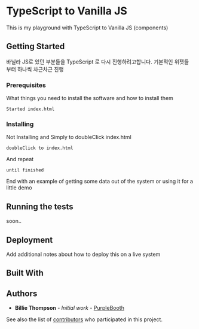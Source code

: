 # TypeScript to Vanilla JS 
This is my playground with TypeScript to Vanilla JS (components)

## Getting Started

바닐라 JS로 있던 부분들을 TypeScript 로 다시 진행하려고합니다. 기본적인 위젯들 부터 하나씩 차근차근 진행 

### Prerequisites

What things you need to install the software and how to install them

```
Started index.html
```

### Installing

Not Installing and Simply to doubleClick index.html

```
doubleClick to index.html 
```

And repeat

```
until finished
```

End with an example of getting some data out of the system or using it for a little demo

## Running the tests

soon..

## Deployment

Add additional notes about how to deploy this on a live system

## Built With


## Authors

* **Billie Thompson** - *Initial work* - [PurpleBooth](https://github.com/PurpleBooth)

See also the list of [contributors](https://github.com/your/project/contributors) who participated in this project.


